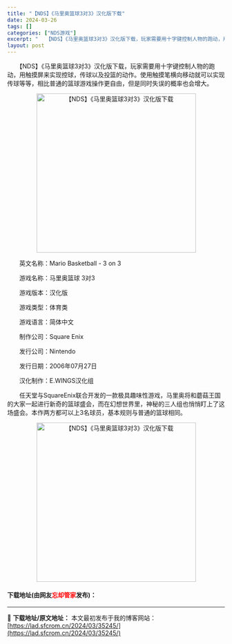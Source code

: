 ```yaml
---
title: "【NDS】《马里奥篮球3对3》汉化版下载"
date: 2024-03-26
tags: []
categories: ["NDS游戏"]
excerpt: "　　【NDS】《马里奥篮球3对3》汉化版下载，玩家需要用十字键控制人物的跑动，用触摸屏来实现控球，传球以及投篮的动作。使用触摸笔横向移动就可以实现传球等等，相比普通的篮球游戏操作更自由，但是同时失误的概率也会增大。 　　英文名称：Mario Basketball - 3 on 3 　　游戏名称：马里&hellip;"
layout: post
---
```


 <p>　　【NDS】《马里奥篮球3对3》汉化版下载，玩家需要用十字键控制人物的跑动，用触摸屏来实现控球，传球以及投篮的动作。使用触摸笔横向移动就可以实现传球等等，相比普通的篮球游戏操作更自由，但是同时失误的概率也会增大。</p> <p align="center"><img align="" border="0" src="https://lad.sfcrom.cn/wp-content/uploads/2024/03/20240326_6602286166752.png" width="369" alt="【NDS】《马里奥篮球3对3》汉化版下载" /></p> <p>　　英文名称：Mario Basketball - 3 on 3</p> <p>　　游戏名称：马里奥篮球 3对3</p> <p>　　游戏版本：汉化版</p> <p>　　游戏类型：体育类</p> <p>　　游戏语言：简体中文</p> <p>　　制作公司：Square Enix</p> <p>　　发行公司：Nintendo</p> <p>　　发行日期：2006年07月27日</p> <p>　　汉化制作：E.WINGS汉化组</p> <p>　　任天堂与SquareEnix联合开发的一款极具趣味性游戏，马里奥将和蘑菇王国的大家一起进行新奇的篮球盛会，而在幻想世界里，神秘的三人组也悄悄盯上了这场盛会。本作两方都可以上3名球员，基本规则与普通的篮球相同。</p> <p align="center"><img align="" border="0" src="https://lad.sfcrom.cn/wp-content/uploads/2024/03/20240326_66022861dad44.png" width="369" alt="【NDS】《马里奥篮球3对3》汉化版下载" /></p> <p><h4>下载地址(由网友<font color="red">忘却管家</font>发布)：</h4></p> 

---
📖 **下载地址/原文地址：** 本文最初发布于我的博客网站：[https://lad.sfcrom.cn/2024/03/35245/](https://lad.sfcrom.cn/2024/03/35245/)
